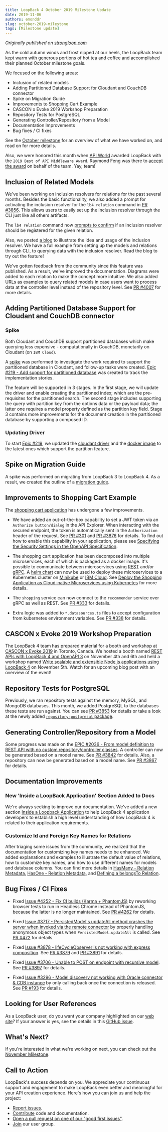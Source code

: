 ```yaml
---
title: LoopBack 4 October 2019 Milestone Update
date: 2019-11-06
authors: emonddr
slug: october-2019-milestone
tags: [Milestone update]
---
```


_Originally published on [strongloop.com](https://strongloop.com)_

As the cold autumn winds and frost nipped at our heels, the LoopBack team kept warm with generous portions of hot tea and coffee and accomplished their planned October milestone goals.

We focused on the following areas:

- Inclusion of related models
- Adding Partitioned Database Support for Cloudant and CouchDB connector
- Spike on Migration Guide
- Improvements to Shopping Cart Example
- CASCON x Evoke 2019 Workshop Preparation
- Repository Tests for PostgreSQL
- Generating Controller/Repository from a Model
- Documentation Improvements
- Bug fixes / CI fixes

See the [October milestone](https://github.com/strongloop/loopback-next/issues/3801) for an overview of what we have worked on, and read on for more details.
<!--truncate-->
Also, we were honored this month when [API World](https://apiworld.co/) awarded LoopBack with the `2019 Best of API Middleware Award`. Raymond Feng was there to [accept the award](https://twitter.com/cyberfeng/status/1181943111531909120) on behalf of the team. Yay, team!

## Inclusion of Related Models

We've been working on inclusion resolvers for relations for the past several months. Besides the basic functionality, we also added a prompt for activating the inclusion resolver for the `lb4 relation` command in [PR #3856](https://github.com/strongloop/loopback-next/pull/3856). This allows users to easily set up the inclusion resolver through the CLI just like all others artifacts.

The `lb4 relation` command now [prompts to confirm](https://loopback.io/doc/en/lb4/Relation-generator.html#arguments) if an inclusion resolver should be registered for the given relation.

Also, we posted [a blog](https://strongloop.com/strongblog/inclusion-of-related-models/) to illustrate the idea and usage of the inclusion resolver. We have a full example from setting up the models and relations through CLI, to querying data with the inclusion resolver. Read the blog to try out the feature!

We've gotten feedback from the community since this feature was published. As a result, we've improved the documentation. Diagrams were added to each relation to make the concept more intuitive. We also added URLs as examples to query related models in case users want to process data at the controller level instead of the repository level. See [PR #4007](https://github.com/strongloop/loopback-next/pull/4007) for more details.

## Adding Partitioned Database Support for Cloudant and CouchDB connector

### Spike

Both Cloudant and CouchDB support partitioned databases which make querying less expensive - computationally in CouchDB, monetarily on Cloudant (on `IBM Cloud`).

A [spike](https://github.com/strongloop/loopback-connector-cloudant/issues/214) was performed to investigate the work required to support the partitioned database in Cloudant, and follow-up tasks were created. [Epic #219 - Add support for partitioned database](https://github.com/strongloop/loopback-connector-cloudant/issues/219) was created to track the implementation stories.

The feature will be supported in 3 stages. In the first stage, we will update the driver and enable creating the partitioned index; which are the pre-requisites for the partitioned search. The second stage includes supporting the query with partition key from the options data or the payload data; the latter one requires a model property defined as the partition key field. Stage 3 contains more improvements for the document creation in the partitioned database by supporting a composed ID.

### Updating Driver

To start [Epic #219](https://github.com/strongloop/loopback-connector-cloudant/issues/219), we updated the [cloudant driver](https://github.com/cloudant/nodejs-cloudant) and the [docker image](https://hub.docker.com/r/ibmcom/couchdb3) to the latest ones which support the partition feature.

## Spike on Migration Guide

A spike was performed on migrating from LoopBack 3 to LoopBack 4. As a result, we created the outline of a [migration guide](https://loopback.io/doc/en/lb4/migration-overview.html).

## Improvements to Shopping Cart Example

The [shopping cart application](https://github.com/strongloop/loopback4-example-shopping) has undergone a few improvements.

- We have added an out-of-the-box capability to set a JWT token via an `Authorize button/dialog` in the API Explorer. When interacting with the secured endpoint, the token is automatically sent in the `Authorization` header of the request. See [PR #301](https://github.com/strongloop/loopback4-example-shopping/pull/301) and [PR #3876](https://github.com/strongloop/loopback-next/pull/3876) for details. To find out how to enable this capability in your application, please see [Specifying the Security Settings in the OpenAPI Specification](https://loopback.io/doc/en/lb4/Authentication-Tutorial.html#specifying-the-security-settings-in-the-openapi-specification).

- The shopping cart application has been decomposed into multiple microservices, each of which is packaged as a docker image. It's possible to communicate between microservices using [REST](https://en.wikipedia.org/wiki/Representational_state_transfer) and/or [gRPC](https://grpc.io/). A [helm chart](https://helm.sh/docs/developing_charts/) can now be used to deploy these microservices to a Kubernetes cluster on [Minikube](https://github.com/kubernetes/minikube) or [IBM Cloud](https://www.ibm.com/cloud). See [Deploy the Shopping Application as Cloud-native Microservices using Kubernetes](https://github.com/strongloop/loopback4-example-shopping/blob/master/kubernetes/README.md) for more details.

- The `shopping` service can now connect to the `recommender` service over gRPC as well as REST. See [PR #333](https://github.com/strongloop/loopback4-example-shopping/pull/333) for details.

- Extra logic was added to `*.datasources.ts` files to accept configuration from kubernetes environment variables. See [PR #338](https://github.com/strongloop/loopback4-example-shopping/pull/338) for details.


## CASCON x Evoke 2019 Workshop Preparation

The LoopBack 4 team has prepared material for a booth and workshop at [CASCON x Evoke 2019](http://www-01.ibm.com/ibm/cas/cascon/) in Toronto, Canada. We hosted a booth named [REST APIs with LoopBack 4 and OpenAPI 3](https://pheedloop.com/cascon/site/sessions/?id=DugCzZ) on November 4th and 6th and held a workshop named [Write scalable and extensible Node.js applications using LoopBack 4](https://pheedloop.com/cascon/site/sessions/?id=OhNsKW) on November 5th. Watch for an upcoming blog post with an overview of the event!

## Repository Tests for PostgreSQL

Previously, we ran repository tests against the memory, MySQL, and MongoDB databases. This month, we added PostgreSQL to the databases these tests are run against. You can see [PR #3853](https://github.com/strongloop/loopback-next/pull/3853) for details or take a look at the newly added [`repository-postgresql` package](https://github.com/strongloop/loopback-next/tree/master/acceptance/repository-postgresql).

## Generating Controller/Repository from a Model

Some progress was made on the [EPIC #2036 - From model definition to REST API with no custom repository/controller classes](https://github.com/strongloop/loopback-next/issues/2036). A controller can now be generated based on a model name. See [PR #3842](https://github.com/strongloop/loopback-next/pull/3842) for details. Also, a repository can now be generated based on a model name. See [PR #3867](https://github.com/strongloop/loopback-next/pull/3867) for details.

## Documentation Improvements

### New 'Inside a LoopBack Application' Section Added to Docs

We're always seeking to improve our documentation. We've added a new section [Inside a Loopback Application](https://loopback.io/doc/en/lb4/Inside-LoopBack-Application.html) to help LoopBack 4 application developers to establish a high level understanding of how LoopBack 4 is related to their application requirements.

### Customize Id and Foreign Key Names for Relations

After triaging some issues from the community, we realized that the documentation for customizing key names needs to be enhanced. We added explanations and examples to illustrate the default value of relations, how to customize key names, and how to use different names for models and database columns. You can find more details in [HasMany - Relation Metadata](https://loopback.io/doc/en/lb4/HasMany-relation.html#relation-metadata), [HasOne - Relation Metadata](https://loopback.io/doc/en/lb4/hasOne-relation.html#relation-metadata), and [Defining a belongsTo Relation](https://loopback.io/doc/en/lb4/BelongsTo-relation.html#defining-a-belongsto-relation).

## Bug Fixes / CI Fixes

- Fixed [Issue #4252 - Fix CI builds (Karma + PhantomJS)](https://github.com/strongloop/loopback/issues/4252) by reworking browser tests to run in Headless Chrome instead of PhantomJS, because the latter is no longer maintained. See [PR #4262](https://github.com/strongloop/loopback/pull/4262) for details.

- Fixed [Issue #3717 - PersistedModel's updateAll method crashes the server when invoked via the remote connector](https://github.com/strongloop/loopback/issues/3717) by properly handling anonymous object types when `PersistedModel.updateAll` is called. See [PR #472](https://github.com/strongloop/strong-remoting/pull/472) for details.

- Fixed [Issue #3878 - lifeCycleObserver is not working with express composition](https://github.com/strongloop/loopback-next/issues/3878). See [PR #3879](https://github.com/strongloop/loopback-next/pull/3879) and [PR #3891](https://github.com/strongloop/loopback-next/pull/3891) for details.

- Fixed [Issue #3706 - Unable to POST on endpoint with recursive model](https://github.com/strongloop/loopback-next/issues/3706). See [PR #3897](https://github.com/strongloop/loopback-next/pull/3897) for details.

- Fixed [Issue #3296 - Model discovery not working with Oracle connector & CDB instance](https://github.com/strongloop/loopback-next/issues/3296) by only calling back once the connection is released. See [PR #193](https://github.com/strongloop/loopback-connector-oracle/pull/193) for details.

## Looking for User References

As a LoopBack user, do you want your company highlighted on our [web site](https://loopback.io/)? If your answer is yes, see the details in this [GitHub issue](https://github.com/strongloop/loopback-next/issues/3047).

## What's Next?

If you're interested in what we're working on next, you can check out the [November Milestone](https://github.com/strongloop/loopback-next/issues/4029).

## Call to Action

LoopBack's success depends on you. We appreciate your continuous support and engagement to make LoopBack even better and meaningful for your API creation experience. Here's how you can join us and help the project:

- [Report issues](https://github.com/strongloop/loopback-next/issues).
- [Contribute](https://github.com/strongloop/loopback-next/blob/master/docs/CONTRIBUTING.md) code and documentation.
- [Open a pull request on one of our "good first issues"](https://github.com/strongloop/loopback-next/labels/good%20first%20issue).
- [Join](https://github.com/strongloop/loopback-next/issues/110) our user group.
